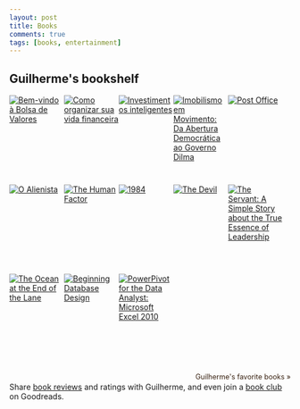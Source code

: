 ```yaml
---
layout: post
title: Books 
comments: true
tags: [books, entertainment]
---
```


<style type="text/css" media="screen">
.gr_grid_container {
	/* customize grid container div here. eg: width: 500px; */
}

.gr_grid_book_container {
	/* customize book cover container div here */
	float: left;
	width: 98px;
	height: 160px;
	padding: 0px 0px;
	overflow: hidden;
}
</style>
<div id="gr_grid_widget_1419980588">
	<!-- Show static html as a placeholder in case js is not enabled - javascript include will override this if things work -->
	<h2>
		<a href="https://www.goodreads.com/review/list/38529766-guilherme?shelf=read&utm_medium=api&utm_source=grid_widget" style="text-decoration: none;">Guilherme's bookshelf</a>
	</h2>
	<div class="gr_grid_container">
		<div class="gr_grid_book_container"><a href="https://www.goodreads.com/book/show/5080716-bem-vindo-bolsa-de-valores" title="Bem-vindo à Bolsa de Valores"><img alt="Bem-vindo à Bolsa de Valores" border="0" src="https://d.gr-assets.com/books/1224461632m/5080716.jpg" /></a></div>
		<div class="gr_grid_book_container"><a href="https://www.goodreads.com/book/show/6598390-como-organizar-sua-vida-financeira" title="Como organizar sua vida financeira"><img alt="Como organizar sua vida financeira" border="0" src="https://d.gr-assets.com/books/1271860804m/6598390.jpg" /></a></div>
		<div class="gr_grid_book_container"><a href="https://www.goodreads.com/book/show/20892785-investimentos-inteligentes" title="Investimentos inteligentes"><img alt="Investimentos inteligentes" border="0" src="https://d.gr-assets.com/books/1393200180m/20892785.jpg" /></a></div>
		<div class="gr_grid_book_container"><a href="https://www.goodreads.com/book/show/18428215-imobilismo-em-movimento" title="Imobilismo em Movimento: Da Abertura Democrática ao Governo Dilma"><img alt="Imobilismo em Movimento: Da Abertura Democrática ao Governo Dilma" border="0" src="https://d.gr-assets.com/books/1378149716m/18428215.jpg" /></a></div>
		<div class="gr_grid_book_container"><a href="https://www.goodreads.com/book/show/51504.Post_Office" title="Post Office"><img alt="Post Office" border="0" src="https://d.gr-assets.com/books/1388246929m/51504.jpg" /></a></div>
		<div class="gr_grid_book_container"><a href="https://www.goodreads.com/book/show/87263.O_Alienista" title="O Alienista"><img alt="O Alienista" border="0" src="https://d.gr-assets.com/books/1171102216m/87263.jpg" /></a></div>
		<div class="gr_grid_book_container"><a href="https://www.goodreads.com/book/show/62851.The_Human_Factor" title="The Human Factor"><img alt="The Human Factor" border="0" src="https://d.gr-assets.com/books/1347396573m/62851.jpg" /></a></div>
		<div class="gr_grid_book_container"><a href="https://www.goodreads.com/book/show/5470.1984" title="1984"><img alt="1984" border="0" src="https://d.gr-assets.com/books/1348990566m/5470.jpg" /></a></div>
		<div class="gr_grid_book_container"><a href="https://www.goodreads.com/book/show/50276.The_Devil" title="The Devil"><img alt="The Devil" border="0" src="https://d.gr-assets.com/books/1387349327m/50276.jpg" /></a></div>
		<div class="gr_grid_book_container"><a href="https://www.goodreads.com/book/show/181736.The_Servant" title="The Servant: A Simple Story about the True Essence of Leadership"><img alt="The Servant: A Simple Story about the True Essence of Leadership" border="0" src="https://d.gr-assets.com/books/1407120749m/181736.jpg" /></a></div>
		<div class="gr_grid_book_container"><a href="https://www.goodreads.com/book/show/15783514-the-ocean-at-the-end-of-the-lane" title="The Ocean at the End of the Lane"><img alt="The Ocean at the End of the Lane" border="0" src="https://d.gr-assets.com/books/1351914778m/15783514.jpg" /></a></div>
		<div class="gr_grid_book_container"><a href="https://www.goodreads.com/book/show/9406730-beginning-database-design" title="Beginning Database Design"><img alt="Beginning Database Design" border="0" src="https://d.gr-assets.com/books/1285602016m/9406730.jpg" /></a></div>
		<div class="gr_grid_book_container"><a href="https://www.goodreads.com/book/show/8558526-powerpivot-for-the-data-analyst" title="PowerPivot for the Data Analyst: Microsoft Excel 2010"><img alt="PowerPivot for the Data Analyst: Microsoft Excel 2010" border="0" src="https://d.gr-assets.com/books/1347890142m/8558526.jpg" /></a></div>
		<br style="clear: both"/><br/><a href="https://www.goodreads.com/user/show/38529766-guilherme" class="gr_grid_branding" style="font-size: .9em; color: #382110; text-decoration: none; float: right; clear: both">Guilherme's favorite books »</a>
		<noscript><br/>Share <a href="/">book reviews</a> and ratings with Guilherme, and even join a <a href="/group">book club</a> on Goodreads.</noscript>
	</div>

</div>
<script src="https://www.goodreads.com/review/grid_widget/38529766.Guilherme's%20bookshelf?cover_size=medium&hide_link=&hide_title=&num_books=20&order=a&shelf=read&sort=date_added&widget_id=1419980588" type="text/javascript" charset="utf-8"></script>

